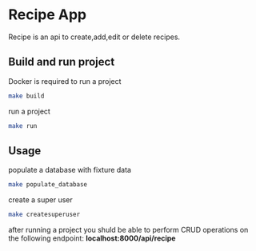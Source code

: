 # Recipe App

Recipe is an api to create,add,edit or delete recipes.

## Build and run project

Docker is required to run a project

```bash
make build
```
run a project

```bash
make run
```
## Usage
 populate a database with fixture data

```bash
make populate_database
```
create a super user

```bash
make createsuperuser
```
after running a project you shuld be able to perform CRUD operations on the following endpoint:
**localhost:8000/api/recipe**